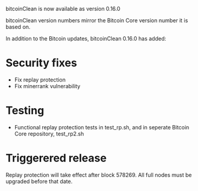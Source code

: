 bitcoinClean is now available as version 0.16.0

bitcoinClean version numbers mirror the Bitcoin Core version number it is based on.

In addition to the Bitcoin updates, bitcoinClean 0.16.0 has added:

# Security fixes
- Fix replay protection
- Fix minerrank vulnerability

# Testing
- Functional replay protection tests in test_rp.sh, and in seperate Bitcoin Core repository, test_rp2.sh

# Triggerered release

Replay protection will take effect after block 578269. All full nodes must be upgraded before that date.


